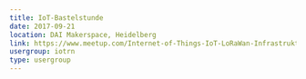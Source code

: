 ```yaml
---
title: IoT-Bastelstunde
date: 2017-09-21
location: DAI Makerspace, Heidelberg
link: https://www.meetup.com/Internet-of-Things-IoT-LoRaWan-Infrastruktur-4-RheinNeckar/events/243435822/
usergroup: iotrn
type: usergroup
---
```

